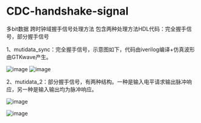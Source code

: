 # CDC-handshake-signal
多bit数据 跨时钟域握手信号处理方法
包含两种处理方法HDL代码：完全握手信号，部分握手信号

1、mutidata_sync：完全握手信号，示意图如下，代码由iverilog编译+仿真波形由GTKwave产生。

![image](https://user-images.githubusercontent.com/72872077/193496567-263ce0ec-cd8e-4297-b80d-e8b27692bcde.png)   ![image](https://user-images.githubusercontent.com/72872077/193497076-f0a7018e-113b-4025-8032-8683db9de1d9.png)


2、mutidata_2：部分握手信号，有两种结构。一种是输入电平请求输出脉冲响应，另一种是输入输出均为脉冲响应。


![image](https://user-images.githubusercontent.com/72872077/193595429-722044ae-78fa-4ad7-b081-5cae7d62b380.png) 

![image](https://user-images.githubusercontent.com/72872077/193595617-39125ba1-2f9d-4682-a7b1-8b5629f8e2a3.png)

